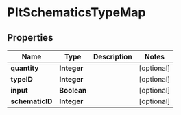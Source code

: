 
# PltSchematicsTypeMap

## Properties
Name | Type | Description | Notes
------------ | ------------- | ------------- | -------------
**quantity** | **Integer** |  |  [optional]
**typeID** | **Integer** |  |  [optional]
**input** | **Boolean** |  |  [optional]
**schematicID** | **Integer** |  |  [optional]



